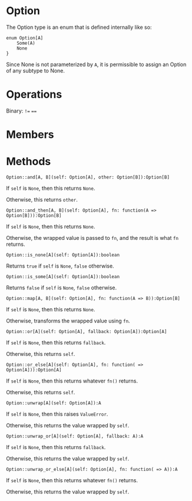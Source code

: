 Option
======

The Option type is an enum that is defined internally like so:

```
enum Option[A]
    Some(A)
    None
}
```

Since None is not parameterized by `A`, it is permissible to assign an Option of any subtype to None.

# Operations

Binary: `!=` `==`

# Members


# Methods

`Option::and[A, B](self: Option[A], other: Option[B]):Option[B]`

If `self` is `None`, then this returns `None`.

Otherwise, this returns `other`.


`Option::and_then[A, B](self: Option[A], fn: function(A => Option[B])):Option[B]`

If `self` is `None`, then this returns `None`.

Otherwise, the wrapped value is passed to `fn`, and the result is what `fn` returns.


`Option::is_none[A](self: Option[A]):boolean`

Returns `true` if `self` is `None`, `false` otherwise.


`Option::is_some[A](self: Option[A]):boolean`

Returns `false` if `self` is `None`, `false` otherwise.


`Option::map[A, B](self: Option[A], fn: function(A => B)):Option[B]`

If `self` is `None`, then this returns `None`.

Otherwise, transforms the wrapped value using `fn`.


`Option::or[A](self: Option[A], fallback: Option[A]):Option[A]`

If `self` is `None`, then this returns `fallback`.

Otherwise, this returns `self`.


`Option::or_else[A](self: Option[A], fn: function( => Option[A])):Option[A]`

If `self` is `None`, then this returns whatever `fn()` returns.

Otherwise, this returns `self`.


`Option::unwrap[A](self: Option[A]):A`

If `self` is `None`, then this raises `ValueError`.

Otherwise, this returns the value wrapped by `self`.


`Option::unwrap_or[A](self: Option[A], fallback: A):A`

If `self` is `None`, then this returns `fallback`.

Otherwise, this returns the value wrapped by `self`.


`Option::unwrap_or_else[A](self: Option[A], fn: function( => A)):A`

If `self` is `None`, then this returns whatever `fn()` returns.

Otherwise, this returns the value wrapped by `self`.
